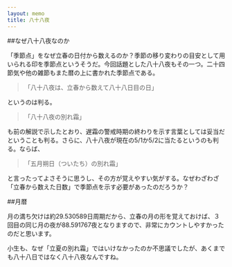 ```yaml
---
layout: memo
title: 八十八夜
---
```

##なぜ八十八夜なのか

「季節点」をなぜ立春の日付から数えるのか？季節の移り変わりの目安として用いられる印を季節点というそうだ。今回話題とした八十八夜もその一つ。二十四節気や他の雑節もまた暦の上に書かれた季節点である。

>「八十八夜は、立春から数えて八十八日目の日」

というのは判る。

>「八十八夜の別れ霜」

も前の解説で示したとおり、遅霜の警戒時期の終わりを示す言葉としては妥当だということも判る。さらに、八十八夜が現在の5/1か5/2に当たるというのも判る。ならば、

>「五月朔日（ついたち）の別れ霜」

と言ったってよさそうに思うし、その方が覚えやすい気がする。なぜわざわざ「立春から数えた日数」で季節点を示す必要があったのだろうか？

##月暦

月の満ち欠けは約29.530589日周期だから、立春の月の形を覚えておけば、３回目の同じ月の夜が88.591767夜となりますので、非常にカウントしやすかったのだと思います。

小生も、なぜ「立夏の別れ霜」ではいけなかったのか不思議でしたが、あくまでも八十八日ではなく八十八夜なんですね。
